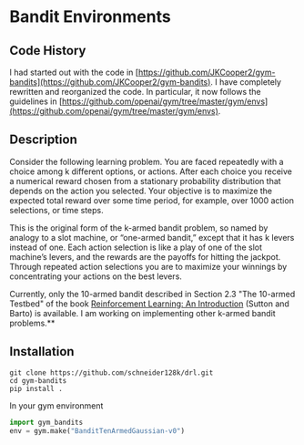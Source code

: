 # Bandit Environments

## Code History

I had started out with the code in [https://github.com/JKCooper2/gym-bandits](https://github.com/JKCooper2/gym-bandits). 
I have completely rewritten and reorganized the code. In particular, it now follows the guidelines 
in [https://github.com/openai/gym/tree/master/gym/envs](https://github.com/openai/gym/tree/master/gym/envs).  

## Description 

Consider the following learning problem. You are faced repeatedly with a choice among
k different options, or actions. After each choice you receive a numerical reward chosen
from a stationary probability distribution that depends on the action you selected. Your
objective is to maximize the expected total reward over some time period, for example,
over 1000 action selections, or time steps.

This is the original form of the k-armed bandit problem, so named by analogy to a slot
machine, or “one-armed bandit,” except that it has k levers instead of one. Each action
selection is like a play of one of the slot machine’s levers, and the rewards are the payoffs
for hitting the jackpot. Through repeated action selections you are to maximize your
winnings by concentrating your actions on the best levers.

Currently, only the 10-armed bandit described in Section 2.3 "The 10-armed Testbed" of the book 
[Reinforcement Learning: An Introduction](http://incompleteideas.net/book/the-book-2nd.html) (Sutton and Barto)
is available. I am working on implementing other k-armed bandit problems.**

## Installation

```
git clone https://github.com/schneider128k/drl.git
cd gym-bandits
pip install .
```

In your gym environment
```python
import gym_bandits
env = gym.make("BanditTenArmedGaussian-v0") 
```
